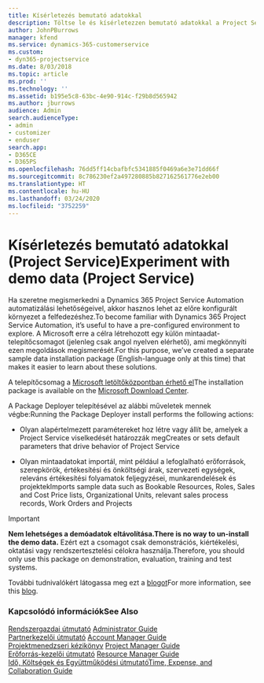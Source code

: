 ```yaml
---
title: Kísérletezés bemutató adatokkal
description: Töltse le és kísérletezzen bemutató adatokkal a Project Service Automation alkalmazáshoz.
author: JohnPBurrows
manager: kfend
ms.service: dynamics-365-customerservice
ms.custom:
- dyn365-projectservice
ms.date: 8/03/2018
ms.topic: article
ms.prod: ''
ms.technology: ''
ms.assetid: b195e5c8-63bc-4e90-914c-f29b8d565942
ms.author: jburrows
audience: Admin
search.audienceType:
- admin
- customizer
- enduser
search.app:
- D365CE
- D365PS
ms.openlocfilehash: 76dd5ff14cbafbfc5341885f0469a6e3e71dd66f
ms.sourcegitcommit: 8c786230ef2a497280885b827162561776e2eb00
ms.translationtype: HT
ms.contentlocale: hu-HU
ms.lasthandoff: 03/24/2020
ms.locfileid: "3752259"
---
```

# <a name="experiment-with-demo-data-project-service"></a><span data-ttu-id="2d4e7-103">Kísérletezés bemutató adatokkal (Project Service)</span><span class="sxs-lookup"><span data-stu-id="2d4e7-103">Experiment with demo data (Project Service)</span></span>

<span data-ttu-id="2d4e7-104">Ha szeretne megismerkedni a Dynamics 365 Project Service Automation automatizálási lehetőségeivel, akkor hasznos lehet az előre konfigurált környezet a felfedezéshez.</span><span class="sxs-lookup"><span data-stu-id="2d4e7-104">To become familiar with Dynamics 365 Project Service Automation, it’s useful to have a pre-configured environment to explore.</span></span> <span data-ttu-id="2d4e7-105">A Microsoft erre a célra létrehozott egy külön mintaadat-telepítőcsomagot (jelenleg csak angol nyelven elérhető), ami megkönnyíti ezen megoldások megismerését.</span><span class="sxs-lookup"><span data-stu-id="2d4e7-105">For this purpose, we’ve created a separate sample data installation package (English-language only at this time) that makes it easier to learn about these solutions.</span></span> 

<span data-ttu-id="2d4e7-106">A telepítőcsomag a [Microsoft letöltőközpontban érhető el](https://go.microsoft.com/fwlink/?linkid=859966)</span><span class="sxs-lookup"><span data-stu-id="2d4e7-106">The installation package is available on the [Microsoft Download Center](https://go.microsoft.com/fwlink/?linkid=859966).</span></span>  

<span data-ttu-id="2d4e7-107">A Package Deployer telepítésével az alábbi műveletek mennek végbe:</span><span class="sxs-lookup"><span data-stu-id="2d4e7-107">Running the Package Deployer install performs the following actions:</span></span> 
  
-   <span data-ttu-id="2d4e7-108">Olyan alapértelmezett paramétereket hoz létre vagy állít be, amelyek a Project Service viselkedését határozzák meg</span><span class="sxs-lookup"><span data-stu-id="2d4e7-108">Creates or sets default parameters that drive behavior of Project Service</span></span>  
  
-   <span data-ttu-id="2d4e7-109">Olyan mintaadatokat importál, mint például a lefoglalható erőforrások, szerepkörök, értékesítési és önköltségi árak, szervezeti egységek, releváns értékesítési folyamatok feljegyzései, munkarendelések és projektek</span><span class="sxs-lookup"><span data-stu-id="2d4e7-109">Imports sample data such as Bookable Resources, Roles, Sales and Cost Price lists, Organizational Units, relevant sales process records, Work Orders and Projects</span></span>    
  
> [!IMPORTANT]
> <span data-ttu-id="2d4e7-110">**Nem lehetséges a demóadatok eltávolítása.**</span><span class="sxs-lookup"><span data-stu-id="2d4e7-110">**There is no way to un-install the demo data.**</span></span> <span data-ttu-id="2d4e7-111">Ezért ezt a csomagot csak demonstrációs, kiértékelési, oktatási vagy rendszertesztelési célokra használja.</span><span class="sxs-lookup"><span data-stu-id="2d4e7-111">Therefore, you should only use this package on demonstration, evaluation, training and test systems.</span></span>

<span data-ttu-id="2d4e7-112">További tudnivalókért látogassa meg ezt a [blogot](https://blogs.msdn.microsoft.com/crm/2017/10/24/microsoft-dynamics-365-for-field-service-and-project-service-automation-sample-data)</span><span class="sxs-lookup"><span data-stu-id="2d4e7-112">For more information, see this [blog](https://blogs.msdn.microsoft.com/crm/2017/10/24/microsoft-dynamics-365-for-field-service-and-project-service-automation-sample-data).</span></span>





  
### <a name="see-also"></a><span data-ttu-id="2d4e7-113">Kapcsolódó információk</span><span class="sxs-lookup"><span data-stu-id="2d4e7-113">See Also</span></span>  
 <span data-ttu-id="2d4e7-114">[Rendszergazdai útmutató](../project-service/admin-guide.md) </span><span class="sxs-lookup"><span data-stu-id="2d4e7-114">[Administrator Guide](../project-service/admin-guide.md) </span></span>  
 <span data-ttu-id="2d4e7-115">[Partnerkezelői útmutató](../project-service/account-manager-guide.md) </span><span class="sxs-lookup"><span data-stu-id="2d4e7-115">[Account Manager Guide](../project-service/account-manager-guide.md) </span></span>  
 <span data-ttu-id="2d4e7-116">[Projektmenedzseri kézikönyv](../project-service/project-manager-guide.md) </span><span class="sxs-lookup"><span data-stu-id="2d4e7-116">[Project Manager Guide](../project-service/project-manager-guide.md) </span></span>  
 <span data-ttu-id="2d4e7-117">[Erőforrás-kezelői útmutató](../project-service/resource-manager-guide.md) </span><span class="sxs-lookup"><span data-stu-id="2d4e7-117">[Resource Manager Guide](../project-service/resource-manager-guide.md) </span></span>  
 [<span data-ttu-id="2d4e7-118">Idő, Költségek és Együttműködési útmutató</span><span class="sxs-lookup"><span data-stu-id="2d4e7-118">Time, Expense, and Collaboration Guide</span></span>](../project-service/time-expense-collaboration-guide.md)
